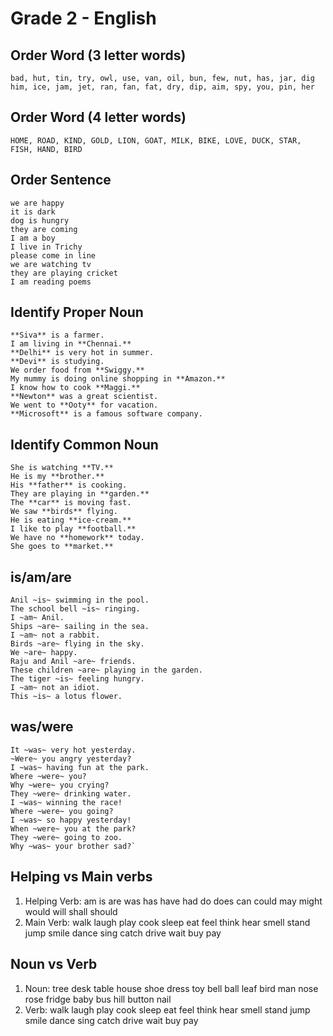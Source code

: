 # Grade 2 - English

## Order Word (3 letter words)

```
bad, hut, tin, try, owl, use, van, oil, bun, few, nut, has, jar, dig
him, ice, jam, jet, ran, fan, fat, dry, dip, aim, spy, you, pin, her
```

## Order Word (4 letter words)

```
HOME, ROAD, KIND, GOLD, LION, GOAT, MILK, BIKE, LOVE, DUCK, STAR, FISH, HAND, BIRD
```

## Order Sentence

```
we are happy
it is dark
dog is hungry
they are coming
I am a boy
I live in Trichy
please come in line
we are watching tv
they are playing cricket
I am reading poems
```

## Identify Proper Noun

```
**Siva** is a farmer.
I am living in **Chennai.**
**Delhi** is very hot in summer.
**Devi** is studying.
We order food from **Swiggy.**
My mummy is doing online shopping in **Amazon.**
I know how to cook **Maggi.**
**Newton** was a great scientist.
We went to **Ooty** for vacation.
**Microsoft** is a famous software company.

```

## Identify Common Noun

```
She is watching **TV.**
He is my **brother.**
His **father** is cooking.
They are playing in **garden.**
The **car** is moving fast.
We saw **birds** flying.
He is eating **ice-cream.**
I like to play **football.**
We have no **homework** today.
She goes to **market.**
```

## is/am/are

```
Anil ~is~ swimming in the pool.
The school bell ~is~ ringing.
I ~am~ Anil.
Ships ~are~ sailing in the sea.
I ~am~ not a rabbit.
Birds ~are~ flying in the sky.
We ~are~ happy.
Raju and Anil ~are~ friends.
These children ~are~ playing in the garden.
The tiger ~is~ feeling hungry.
I ~am~ not an idiot.
This ~is~ a lotus flower.
```

## was/were

```
It ~was~ very hot yesterday.
~Were~ you angry yesterday?
I ~was~ having fun at the park.
Where ~were~ you?
Why ~were~ you crying?
They ~were~ drinking water.
I ~was~ winning the race!
Where ~were~ you going?
I ~was~ so happy yesterday!
When ~were~ you at the park?
They ~were~ going to zoo.
Why ~was~ your brother sad?`
```

## Helping vs Main verbs

1. Helping Verb: am is are was has have had do does can could may might would will shall should
2. Main Verb: walk laugh play cook sleep eat feel think hear smell stand jump smile dance sing catch drive wait buy pay

## Noun vs Verb

1. Noun: tree desk table house shoe dress toy bell ball leaf bird man nose rose fridge baby bus hill button nail
2. Verb: walk laugh play cook sleep eat feel think hear smell stand jump smile dance sing catch drive wait buy pay